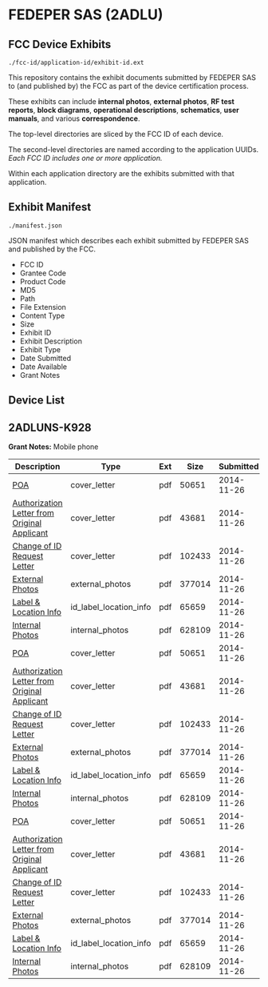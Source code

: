 # FEDEPER SAS (2ADLU)
## FCC Device Exhibits

```
./fcc-id/application-id/exhibit-id.ext
```

This repository contains the exhibit documents submitted by FEDEPER SAS to (and published by) the FCC as part of the device certification process.

These exhibits can include **internal photos**, **external photos**, **RF test reports**, **block diagrams**, **operational descriptions**, **schematics**, **user manuals**, and various **correspondence**.

The top-level directories are sliced by the FCC ID of each device.

The second-level directories are named according to the application UUIDs. *Each FCC ID includes one or more application.*

Within each application directory are the exhibits submitted with that application. 

## Exhibit Manifest

```
./manifest.json
```

JSON manifest which describes each exhibit submitted by FEDEPER SAS and published by the FCC.

- FCC ID
- Grantee Code
- Product Code
- MD5
- Path
- File Extension
- Content Type
- Size
- Exhibit ID
- Exhibit Description
- Exhibit Type
- Date Submitted
- Date Available
- Grant Notes

## Device List
## 2ADLUNS-K928
**Grant Notes:** Mobile phone

| Description | Type | Ext | Size | Submitted | Available |
| ----------- | ---- | --- | ---- | --------- | --------- |
| [POA](2ADLUNS-K928/6ba94c8e457792579028e7926dc59fed/2455544.pdf) | cover_letter | pdf | 50651 | 2014-11-26 | 2014-11-26 |
| [Authorization Letter from Original Applicant](2ADLUNS-K928/6ba94c8e457792579028e7926dc59fed/2455545.pdf) | cover_letter | pdf | 43681 | 2014-11-26 | 2014-11-26 |
| [Change of ID Request Letter](2ADLUNS-K928/6ba94c8e457792579028e7926dc59fed/2455546.pdf) | cover_letter | pdf | 102433 | 2014-11-26 | 2014-11-26 |
| [External Photos](2ADLUNS-K928/6ba94c8e457792579028e7926dc59fed/2272321.pdf) | external_photos | pdf | 377014 | 2014-11-26 | 2014-11-26 |
| [Label & Location Info](2ADLUNS-K928/6ba94c8e457792579028e7926dc59fed/2455549.pdf) | id_label_location_info | pdf | 65659 | 2014-11-26 | 2014-11-26 |
| [Internal Photos](2ADLUNS-K928/6ba94c8e457792579028e7926dc59fed/2272322.pdf) | internal_photos | pdf | 628109 | 2014-11-26 | 2014-11-26 |
| [POA](2ADLUNS-K928/f812d501411c52759161dba1970ad905/2455544.pdf) | cover_letter | pdf | 50651 | 2014-11-26 | 2014-11-26 |
| [Authorization Letter from Original Applicant](2ADLUNS-K928/f812d501411c52759161dba1970ad905/2455545.pdf) | cover_letter | pdf | 43681 | 2014-11-26 | 2014-11-26 |
| [Change of ID Request Letter](2ADLUNS-K928/f812d501411c52759161dba1970ad905/2455546.pdf) | cover_letter | pdf | 102433 | 2014-11-26 | 2014-11-26 |
| [External Photos](2ADLUNS-K928/f812d501411c52759161dba1970ad905/2272321.pdf) | external_photos | pdf | 377014 | 2014-11-26 | 2014-11-26 |
| [Label & Location Info](2ADLUNS-K928/f812d501411c52759161dba1970ad905/2455549.pdf) | id_label_location_info | pdf | 65659 | 2014-11-26 | 2014-11-26 |
| [Internal Photos](2ADLUNS-K928/f812d501411c52759161dba1970ad905/2272322.pdf) | internal_photos | pdf | 628109 | 2014-11-26 | 2014-11-26 |
| [POA](2ADLUNS-K928/87a181b68fb8af2fa809eca71ad8b7ba/2455544.pdf) | cover_letter | pdf | 50651 | 2014-11-26 | 2014-11-26 |
| [Authorization Letter from Original Applicant](2ADLUNS-K928/87a181b68fb8af2fa809eca71ad8b7ba/2455545.pdf) | cover_letter | pdf | 43681 | 2014-11-26 | 2014-11-26 |
| [Change of ID Request Letter](2ADLUNS-K928/87a181b68fb8af2fa809eca71ad8b7ba/2455546.pdf) | cover_letter | pdf | 102433 | 2014-11-26 | 2014-11-26 |
| [External Photos](2ADLUNS-K928/87a181b68fb8af2fa809eca71ad8b7ba/2272321.pdf) | external_photos | pdf | 377014 | 2014-11-26 | 2014-11-26 |
| [Label & Location Info](2ADLUNS-K928/87a181b68fb8af2fa809eca71ad8b7ba/2455549.pdf) | id_label_location_info | pdf | 65659 | 2014-11-26 | 2014-11-26 |
| [Internal Photos](2ADLUNS-K928/87a181b68fb8af2fa809eca71ad8b7ba/2272322.pdf) | internal_photos | pdf | 628109 | 2014-11-26 | 2014-11-26 |
